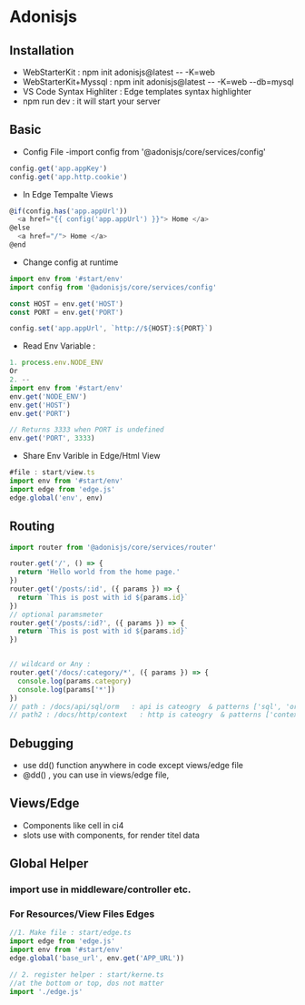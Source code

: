 # Adonisjs

## Installation 
- WebStarterKit :  npm init adonisjs@latest -- -K=web 
- WebStarterKit+Myssql :  npm init adonisjs@latest  -- -K=web --db=mysql
- VS Code Syntax Highliter : Edge templates syntax highlighter
- npm run dev : it will start your server


## Basic 
- Config File
-import config from '@adonisjs/core/services/config'
```ts
config.get('app.appKey')
config.get('app.http.cookie')
```
- In Edge Tempalte Views
```ts
@if(config.has('app.appUrl'))
  <a href="{{ config('app.appUrl') }}"> Home </a>
@else
  <a href="/"> Home </a>
@end
```
- Change config at runtime
```ts
import env from '#start/env'
import config from '@adonisjs/core/services/config'

const HOST = env.get('HOST')
const PORT = env.get('PORT')

config.set('app.appUrl', `http://${HOST}:${PORT}`)
```
- Read Env Variable : 
```ts
1. process.env.NODE_ENV
Or 
2. --
import env from '#start/env'
env.get('NODE_ENV')
env.get('HOST')
env.get('PORT')

// Returns 3333 when PORT is undefined
env.get('PORT', 3333)
```
- Share Env Varible in Edge/Html View
```ts
#file : start/view.ts
import env from '#start/env'
import edge from 'edge.js'
edge.global('env', env)
```

## Routing 
```ts
import router from '@adonisjs/core/services/router'

router.get('/', () => {
  return 'Hello world from the home page.'
})
router.get('/posts/:id', ({ params }) => {
  return `This is post with id ${params.id}`
})
// optional paramsmeter
router.get('/posts/:id?', ({ params }) => { 
  return `This is post with id ${params.id}`
})


// wildcard or Any :  
router.get('/docs/:category/*', ({ params }) => {
  console.log(params.category)
  console.log(params['*'])
})
// path : /docs/api/sql/orm   : api is cateogry  & patterns ['sql', 'orm']
// path2 : /docs/http/context   : http is cateogry  & patterns ['context']

```
## Debugging
- use dd() function anywhere in code except views/edge file
- @dd() , you can use in views/edge file,   

## Views/Edge
- Components like cell in ci4
- slots use with components, for render titel data

## Global Helper 
### import use in middleware/controller etc.
### For Resources/View Files Edges
```ts
//1. Make file : start/edge.ts
import edge from 'edge.js'
import env from '#start/env'
edge.global('base_url', env.get('APP_URL'))

// 2. register helper : start/kerne.ts
//at the bottom or top, dos not matter
import './edge.js'
```



